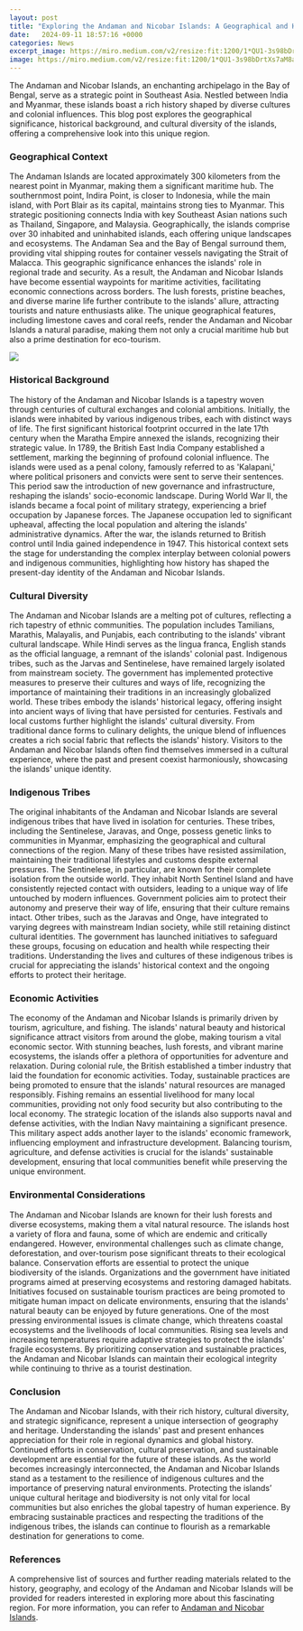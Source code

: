 ```yaml
---
layout: post
title: "Exploring the Andaman and Nicobar Islands: A Geographical and Historical Perspective"
date:   2024-09-11 18:57:16 +0000
categories: News
excerpt_image: https://miro.medium.com/v2/resize:fit:1200/1*QU1-3s98bDrtXs7aM8abVw.jpeg
image: https://miro.medium.com/v2/resize:fit:1200/1*QU1-3s98bDrtXs7aM8abVw.jpeg
---
```


The Andaman and Nicobar Islands, an enchanting archipelago in the Bay of Bengal, serve as a strategic point in Southeast Asia. Nestled between India and Myanmar, these islands boast a rich history shaped by diverse cultures and colonial influences. This blog post explores the geographical significance, historical background, and cultural diversity of the islands, offering a comprehensive look into this unique region.
### Geographical Context
The Andaman Islands are located approximately 300 kilometers from the nearest point in Myanmar, making them a significant maritime hub. The southernmost point, Indira Point, is closer to Indonesia, while the main island, with Port Blair as its capital, maintains strong ties to Myanmar. This strategic positioning connects India with key Southeast Asian nations such as Thailand, Singapore, and Malaysia.
Geographically, the islands comprise over 30 inhabited and uninhabited islands, each offering unique landscapes and ecosystems. The Andaman Sea and the Bay of Bengal surround them, providing vital shipping routes for container vessels navigating the Strait of Malacca. This geographic significance enhances the islands' role in regional trade and security. As a result, the Andaman and Nicobar Islands have become essential waypoints for maritime activities, facilitating economic connections across borders.
The lush forests, pristine beaches, and diverse marine life further contribute to the islands' allure, attracting tourists and nature enthusiasts alike. The unique geographical features, including limestone caves and coral reefs, render the Andaman and Nicobar Islands a natural paradise, making them not only a crucial maritime hub but also a prime destination for eco-tourism.

![](https://miro.medium.com/v2/resize:fit:1200/1*QU1-3s98bDrtXs7aM8abVw.jpeg)
### Historical Background
The history of the Andaman and Nicobar Islands is a tapestry woven through centuries of cultural exchanges and colonial ambitions. Initially, the islands were inhabited by various indigenous tribes, each with distinct ways of life. The first significant historical footprint occurred in the late 17th century when the Maratha Empire annexed the islands, recognizing their strategic value.
In 1789, the British East India Company established a settlement, marking the beginning of profound colonial influence. The islands were used as a penal colony, famously referred to as 'Kalapani,' where political prisoners and convicts were sent to serve their sentences. This period saw the introduction of new governance and infrastructure, reshaping the islands' socio-economic landscape.
During World War II, the islands became a focal point of military strategy, experiencing a brief occupation by Japanese forces. The Japanese occupation led to significant upheaval, affecting the local population and altering the islands' administrative dynamics. After the war, the islands returned to British control until India gained independence in 1947. This historical context sets the stage for understanding the complex interplay between colonial powers and indigenous communities, highlighting how history has shaped the present-day identity of the Andaman and Nicobar Islands.
### Cultural Diversity
The Andaman and Nicobar Islands are a melting pot of cultures, reflecting a rich tapestry of ethnic communities. The population includes Tamilians, Marathis, Malayalis, and Punjabis, each contributing to the islands' vibrant cultural landscape. While Hindi serves as the lingua franca, English stands as the official language, a remnant of the islands' colonial past.
Indigenous tribes, such as the Jarvas and Sentinelese, have remained largely isolated from mainstream society. The government has implemented protective measures to preserve their cultures and ways of life, recognizing the importance of maintaining their traditions in an increasingly globalized world. These tribes embody the islands' historical legacy, offering insight into ancient ways of living that have persisted for centuries.
Festivals and local customs further highlight the islands' cultural diversity. From traditional dance forms to culinary delights, the unique blend of influences creates a rich social fabric that reflects the islands' history. Visitors to the Andaman and Nicobar Islands often find themselves immersed in a cultural experience, where the past and present coexist harmoniously, showcasing the islands' unique identity.
### Indigenous Tribes
The original inhabitants of the Andaman and Nicobar Islands are several indigenous tribes that have lived in isolation for centuries. These tribes, including the Sentinelese, Jaravas, and Onge, possess genetic links to communities in Myanmar, emphasizing the geographical and cultural connections of the region. Many of these tribes have resisted assimilation, maintaining their traditional lifestyles and customs despite external pressures.
The Sentinelese, in particular, are known for their complete isolation from the outside world. They inhabit North Sentinel Island and have consistently rejected contact with outsiders, leading to a unique way of life untouched by modern influences. Government policies aim to protect their autonomy and preserve their way of life, ensuring that their culture remains intact.
Other tribes, such as the Jaravas and Onge, have integrated to varying degrees with mainstream Indian society, while still retaining distinct cultural identities. The government has launched initiatives to safeguard these groups, focusing on education and health while respecting their traditions. Understanding the lives and cultures of these indigenous tribes is crucial for appreciating the islands' historical context and the ongoing efforts to protect their heritage.
### Economic Activities
The economy of the Andaman and Nicobar Islands is primarily driven by tourism, agriculture, and fishing. The islands' natural beauty and historical significance attract visitors from around the globe, making tourism a vital economic sector. With stunning beaches, lush forests, and vibrant marine ecosystems, the islands offer a plethora of opportunities for adventure and relaxation.
During colonial rule, the British established a timber industry that laid the foundation for economic activities. Today, sustainable practices are being promoted to ensure that the islands' natural resources are managed responsibly. Fishing remains an essential livelihood for many local communities, providing not only food security but also contributing to the local economy.
The strategic location of the islands also supports naval and defense activities, with the Indian Navy maintaining a significant presence. This military aspect adds another layer to the islands' economic framework, influencing employment and infrastructure development. Balancing tourism, agriculture, and defense activities is crucial for the islands' sustainable development, ensuring that local communities benefit while preserving the unique environment.
### Environmental Considerations
The Andaman and Nicobar Islands are known for their lush forests and diverse ecosystems, making them a vital natural resource. The islands host a variety of flora and fauna, some of which are endemic and critically endangered. However, environmental challenges such as climate change, deforestation, and over-tourism pose significant threats to their ecological balance.
Conservation efforts are essential to protect the unique biodiversity of the islands. Organizations and the government have initiated programs aimed at preserving ecosystems and restoring damaged habitats. Initiatives focused on sustainable tourism practices are being promoted to mitigate human impact on delicate environments, ensuring that the islands' natural beauty can be enjoyed by future generations.
One of the most pressing environmental issues is climate change, which threatens coastal ecosystems and the livelihoods of local communities. Rising sea levels and increasing temperatures require adaptive strategies to protect the islands' fragile ecosystems. By prioritizing conservation and sustainable practices, the Andaman and Nicobar Islands can maintain their ecological integrity while continuing to thrive as a tourist destination.
### Conclusion
The Andaman and Nicobar Islands, with their rich history, cultural diversity, and strategic significance, represent a unique intersection of geography and heritage. Understanding the islands' past and present enhances appreciation for their role in regional dynamics and global history. Continued efforts in conservation, cultural preservation, and sustainable development are essential for the future of these islands.
As the world becomes increasingly interconnected, the Andaman and Nicobar Islands stand as a testament to the resilience of indigenous cultures and the importance of preserving natural environments. Protecting the islands’ unique cultural heritage and biodiversity is not only vital for local communities but also enriches the global tapestry of human experience. By embracing sustainable practices and respecting the traditions of the indigenous tribes, the islands can continue to flourish as a remarkable destination for generations to come.
### References
A comprehensive list of sources and further reading materials related to the history, geography, and ecology of the Andaman and Nicobar Islands will be provided for readers interested in exploring more about this fascinating region. For more information, you can refer to [Andaman and Nicobar Islands](https://more.io.vn/en/Andaman_and_Nicobar_Islands).